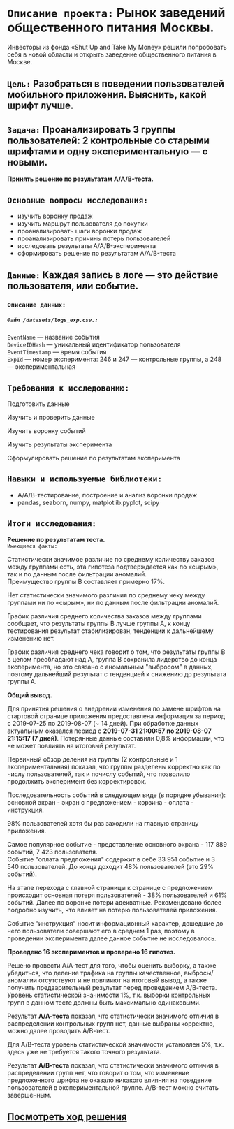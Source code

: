 # `Описание проекта:` Рынок заведений общественного питания Москвы.   
Инвесторы из фонда «Shut Up and Take My Money» решили попробовать себя в новой области и открыть заведение общественного питания в Москве.  

## `Цель:` Разобраться в поведении пользователей мобильного приложения. Выяснить, какой шрифт лучше. 

## `Задача:` Проанализировать 3 группы пользователей: 2 контрольные со старыми шрифтами и одну экспериментальную — с новыми.  
**Принять решение по результатам A/A/B-теста.**

## `Основные вопросы исследования:`   
- изучить воронку продаж  
- изучить маршрут пользователя до покупки  
- проанализировать шаги воронки продаж   
- проанализировать причины потерь пользователей  
- исследовать результаты A/A/B-эксперимента  
- сформировать решение по результатам A/A/B-теста  
  
## `Данные:` Каждая запись в логе — это действие пользователя, или событие.  

  ### `Описание данных:`  
 ##### `Файл /datasets/logs_exp.csv.:`  
  
`EventName` —  название события  
`DeviceIDHash` —  уникальный идентификатор пользователя  
`EventTimestamp` —  время события  
`ExpId` —  номер эксперимента: 246 и 247 — контрольные группы, а 248 — экспериментальная  

## `Требования к исследованию:`  

Подготовить данные  
  
Изучить и проверить данные   
  
Изучить воронку событий   

Изучить результаты эксперимента   

Сформулировать решение по результатам эксперимента  

## `Навыки и используемые библиотеки:`

- A/A/B-тестирование, построение и анализ воронки продаж
- pandas, seaborn, numpy, matplotlib.pyplot, scipy

## `Итоги исследования:`

**Решение по результатам теста.**  
`Имеющиеся факты:`  
  
Статистически значимое различие по среднему количеству заказов между группами есть, эта гипотеза подтверждается как по «сырым», так и по данным после фильтрации аномалий.  
Преимущество группы В составляет примерно 17%.  
   
Нет статистически значимого различия по среднему чеку между группами ни по «сырым», ни по данным после фильтрации аномалий.  
   
График различия среднего количества заказов между группами сообщает, что результаты группы B лучше группы A, к концу тестирования результат стабилизирован, тенденции к дальнейшему изменению нет.  
   
График различия среднего чека говорит о том, что результаты группы B в целом преобладают над А, группа В сохранила лидерство до конца эксперимента, но это связано с аномальным "выбросом" в данных, поэтому  дальнейший результат с тенденцией к снижению до результата группы А.  
   
**Общий вывод.**   
  
Для принятия решения о внедрении изменения по замене шрифтов на стартовой странице приложения предоставлена информация за период с 2019-07-25 по 2019-08-07 (~ 14 дней). При обработке данных актуальным оказался период с **2019-07-31 21:00:57 по 2019-08-07 21:15:17 (7 дней)**. Потерянные данные составили 0,8% информации, что не может повлиять на итоговый результат.  
  
Первичный обзор деления на группы (2 контрольные и 1 экспериментальная) показал, что группы разделены корректно как по числу пользователей, так и почислу событий, что позволило продолжить эксперимент без корректировок.  
  
Последовательность событий в следующем виде (в порядке убывания): основной экран - экран с предложением - корзина - оплата - инструкция.

98% пользователей хотя бы раз заходили на главную страницу приложения.  
  
Самое популярное событие - представление основного экрана - 117 889 событий, 7 423 пользователя.  
Событие "оплата предложения" содержит в себе 33 951 событие и 3 540 пользователей. До конца доходит 48% пользователей (это 29% событий).  

На этапе перехода с главной страницы к странице с предложением происходит основная потеря пользователей -  38% пользователей и 61% событий. Далее по воронке потери адекватные. Рекомендовано более подробно изучить, что влияет на потерю пользователей приложения.  
  
Событие "инструкция" носит информационный характер, дошедшие до него пользователи совершают его в среднем 1 раз, поэтому в проведении эксперимента далее данное событие не исследовалось.  
  
**Проведено 16 экспериментов и проверено 16 гипотез.**   
  
Решено провести А/А-тест для того, чтобы оценить выборку, а также убедиться, что деление трафика на группы качественное, выбросы/аномалии отсутствуют и не повлияют на итоговый вывод, а также получить предварительный результат перед проведением А/В-теста. Уровень статистической значимости 1%, т.к. выборки контрольных групп в данном тесте должны быть максимально одинаковыми.   
  
Результат **А/А-теста** показал, что статистически значимого отличия в распределении контрольных групп нет, данные выбраны корректно, можно далее проводить А/В-тест.  
  
Для А/В-теста уровень статистической значимости установлен 5%, т.к. здесь уже не требуется такого точного результата.  
  
Результат **А/В-теста** показал, что статистически значимого отличия в распределении групп нет, что говорит о том, что изменение предложенного шрифта не оказало никакого влияния на поведение пользователей в экспериментальной группе. А/В-тест можно считать завершённым.   

##  [Посмотреть ход решения](https://github.com/Alla-Kuhtenko/Portfolio_YP/blob/main/public-catering-moscow-places/public-catering-moscow-places.ipynb)


